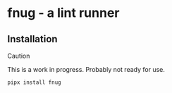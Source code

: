# fnug - a lint runner

## Installation

> [!CAUTION]
> This is a work in progress. Probably not ready for use.

```bash
pipx install fnug
```